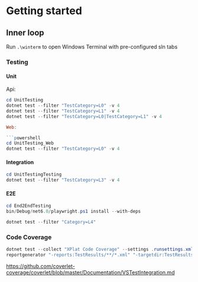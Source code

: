 # Getting started

## Inner loop

Run `.\winterm` to open Windows Terminal with pre-configured sln tabs

### Testing



#### Unit

Api:

```powershell
cd UnitTesting
dotnet test --filter "TestCategory=L0" -v 4 
dotnet test --filter "TestCategory=L1" -v 4 
dotnet test --filter "TestCategory=L0|TestCategory=L1" -v 4

Web:

```powershell
cd UnitTesting_Web
dotnet test --filter "TestCategory=L0" -v 4 
```

#### Integration

```powershell
cd UnitTestingTesting
dotnet test --filter "TestCategory=L3" -v 4
```

#### E2E

```powershell
cd End2EndTesting
bin/Debug/net6.0/playwright.ps1 install --with-deps
```

```powershell
dotnet test --filter "Category=L4" 
```

### Code Coverage
```powershell
dotnet test --collect "XPlat Code Coverage" --settings .runsettings.xml --logger trx --results-directory ./TestResults /p:Exclude="[*]*Startup%2c[*]*Program"
reportgenerator "-reports:TestResults/**/*.xml" "-targetdir:TestResults\Coverage" -reporttypes:Html --settings .\.runsettings.xml
```

https://github.com/coverlet-coverage/coverlet/blob/master/Documentation/VSTestIntegration.md